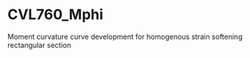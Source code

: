 # CVL760_Mphi
Moment curvature curve development for homogenous strain softening rectangular section
